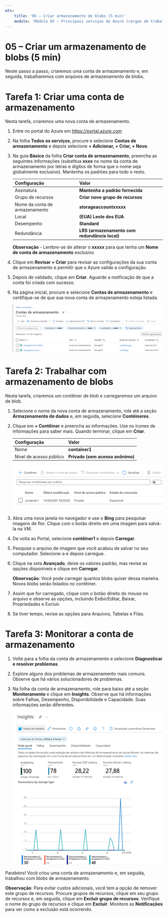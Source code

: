 ```yaml
---
wts:
    title: '05 – Criar armazenamento de blobs (5 min)'
    module: 'Módulo 02 – Principais serviços do Azure (cargas de trabalho)'
---
```

# 05 – Criar um armazenamento de blobs (5 min)

Neste passo a passo, criaremos uma conta de armazenamento e, em seguida, trabalharemos com arquivos de armazenamento de blobs.

# Tarefa 1: Criar uma conta de armazenamento 

Nesta tarefa, criaremos uma nova conta de armazenamento. 

1. Entre no portal do Azure em <a href="https://portal.azure.com" target="_blank"><span style="color: #0066cc;" color="#0066cc">https://portal.azure.com</span></a>

2. Na folha **Todos os serviços**, procure e selecione **Contas de armazenamento** e depois selecione **+ Adicionar, + Criar, + Novo**. 

3. Na guia **Básico** da folha **Criar conta de armazenamento**, preencha as seguintes informações (substitua **xxxx** no nome da conta de armazenamento por letras e dígitos de forma que o nome seja globalmente exclusivo). Mantenha os padrões para todo o resto.

    | Configuração | Valor | 
    | --- | --- |
    | Assinatura | **Mantenha a padrão fornecida** |
    | Grupo de recursos | **Criar novo grupo de recursos** |
    | Nome da conta de armazenamento | **storageaccountxxxxx** |
    | Local | **(EUA) Leste dos EUA**  |
    | Desempenho | **Standard** |
    | Redundância | **LRS (armazenamento com redundância local)** |
    
    **Observação** - Lembre-se de alterar o **xxxxx** para que tenha um **Nome de conta de armazenamento** exclusivo

5. Clique em **Revisar + Criar** para revisar as configurações da sua conta de armazenamento e permitir que o Azure valide a configuração. 

6. Depois de validado, clique em **Criar**. Aguarde a notificação de que a conta foi criada com sucesso. 

7. Na página inicial, procure e selecione **Contas de armazenamento** e certifique-se de que sua nova conta de armazenamento esteja listada.

    ![Captura de tela da conta de armazenamento recém-criada no portal do Azure.](../images/0401.png)

# Tarefa 2: Trabalhar com armazenamento de blobs

Nesta tarefa, criaremos um contêiner de blob e carregaremos um arquivo de blob. 

1. Selecione o nome da nova conta de armazenamento, role até a seção **Armazenamento de dados** e, em seguida, selecione **Contêineres**.

2. Clique em **+ Contêiner** e preencha as informações. Use os ícones de informações para saber mais. Quando terminar, clique em **Criar**.


    | Configuração | Valor |
    | --- | --- |
    | Nome | **container1**  |
    | Nível de acesso público| **Privado (sem acesso anônimo)** |
  

    ![Captura de tela do contêiner de blob recém-criado na conta de armazenamento no portal do Azure.](../images/0402.png)

4. Abra uma nova janela no navegador e use o **Bing** para pesquisar imagens de flor. Clique com o botão direito em uma imagem para salvá-la na VM. 

6. De volta ao Portal, selecione **contêiner1** e depois **Carregar**.

5. Pesquise o arquivo de imagem que você acabou de salvar no seu computador. Selecione-a e depois carregue.

   
6. Clique na seta **Avançado**, deixe os valores padrão, mas revise as opções disponíveis e clique em **Carregar**.

    **Observação**: Você pode carregar quantos blobs quiser dessa maneira. Novos blobs serão listados no contêiner.

7. Assim que for carregado, clique com o botão direito do mouse no arquivo e observe as opções, incluindo Exibir/Editar, Baixar, Propriedades e Excluir. 

8. Se tiver tempo, revise as opções para Arquivos, Tabelas e Filas.

# Tarefa 3: Monitorar a conta de armazenamento

1. Volte para a folha da conta de armazenamento e selecione **Diagnosticar e resolver problemas**. 

2. Explore alguns dos problemas de armazenamento mais comuns. Observe que há vários solucionadores de problemas.

3. Na folha da conta de armazenamento, role para baixo até a seção **Monitoramento** e clique em **Insights**. Observe que há informações sobre Falhas, Desempenho, Disponibilidade e Capacidade. Suas informações serão diferentes.

    ![Captura de tela da página Insights da conta de armazenamento.](../images/0403.PNG)

Parabéns! Você criou uma conta de armazenamento e, em seguida, trabalhou com blobs de armazenamento.

**Observação**: Para evitar custos adicionais, você tem a opção de remover este grupo de recursos. Procure grupos de recursos, clique em seu grupo de recursos e, em seguida, clique em **Excluir grupo de recursos**. Verifique o nome do grupo de recursos e clique em **Excluir**. Monitore as **Notificações** para ver como a exclusão está ocorrendo.
